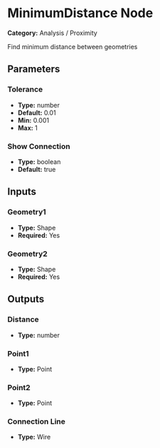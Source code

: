 
# MinimumDistance Node

**Category:** Analysis / Proximity

Find minimum distance between geometries

## Parameters


### Tolerance
- **Type:** number
- **Default:** 0.01
- **Min:** 0.001
- **Max:** 1



### Show Connection
- **Type:** boolean
- **Default:** true





## Inputs


### Geometry1
- **Type:** Shape
- **Required:** Yes



### Geometry2
- **Type:** Shape
- **Required:** Yes



## Outputs


### Distance
- **Type:** number



### Point1
- **Type:** Point



### Point2
- **Type:** Point



### Connection Line
- **Type:** Wire




